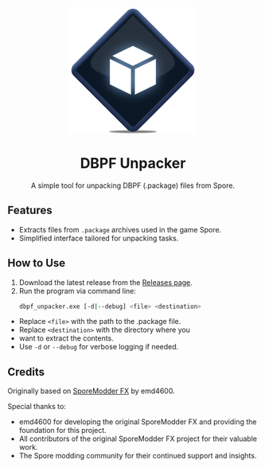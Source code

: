 <div align="center">
  <img src="res/recap_dbpf-unpacker.png" alt="DBPF Unpacker" width="256" />
</div>

<h1 align="center">DBPF Unpacker</h1>
<p align="center">A simple tool for unpacking DBPF (.package) files from Spore.</p>

## Features  
- Extracts files from `.package` archives used in the game Spore.  
- Simplified interface tailored for unpacking tasks.  

## How to Use  
1. Download the latest release from the [Releases page](https://github.com/jeanxpereira/SporeModderFX-Unpacker/releases).  
2. Run the program via command line:  
   ```bash
   dbpf_unpacker.exe [-d|--debug] <file> <destination>
   ```
- Replace `<file>` with the path to the .package file.
- Replace `<destination>` with the directory where you 
- want to extract the contents.
- Use `-d` or `--debug` for verbose logging if needed.

## Credits  
Originally based on [SporeModder FX](https://emd4600.github.io/SporeModder-FX/) by emd4600.  

Special thanks to:  
- emd4600 for developing the original SporeModder FX and providing the foundation for this project.  
- All contributors of the original SporeModder FX project for their valuable work.  
- The Spore modding community for their continued support and insights.  
